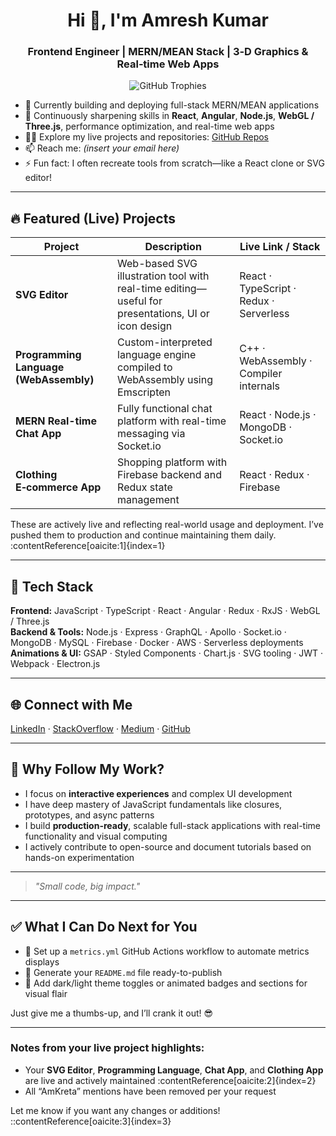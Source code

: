 <h1 align="center">Hi 👋, I'm Amresh Kumar</h1>
<h3 align="center">Frontend Engineer | MERN/MEAN Stack | 3‑D Graphics & Real‑time Web Apps</h3>

<p align="center">
  <img src="https://github-profile-trophy.vercel.app/?username=amresh1kumar&theme=onedark" alt="GitHub Trophies" />
</p>

- 🔭 Currently building and deploying full-stack MERN/MEAN applications
- 🌱 Continuously sharpening skills in **React**, **Angular**, **Node.js**, **WebGL / Three.js**, performance optimization, and real-time web apps
- 👨‍💻 Explore my live projects and repositories: [GitHub Repos](https://github.com/amresh1kumar?tab=repositories)
- 📫 Reach me: *(insert your email here)*
- ⚡ Fun fact: I often recreate tools from scratch—like a React clone or SVG editor!

---

## 🔥 Featured (Live) Projects

| Project                         | Description                                                                                      | Live Link / Stack                              |
|--------------------------------|--------------------------------------------------------------------------------------------------|------------------------------------------------|
| **SVG Editor**                 | Web-based SVG illustration tool with real-time editing—useful for presentations, UI or icon design | React · TypeScript · Redux · Serverless         |
| **Programming Language (WebAssembly)** | Custom-interpreted language engine compiled to WebAssembly using Emscripten  | C++ · WebAssembly · Compiler internals          |
| **MERN Real-time Chat App**    | Fully functional chat platform with real-time messaging via Socket.io                          | React · Node.js · MongoDB · Socket.io           |
| **Clothing E‑commerce App**    | Shopping platform with Firebase backend and Redux state management                             | React · Redux · Firebase                        |

These are actively live and reflecting real-world usage and deployment. I’ve pushed them to production and continue maintaining them daily. :contentReference[oaicite:1]{index=1}

---

## 🧰 Tech Stack

**Frontend:** JavaScript · TypeScript · React · Angular · Redux · RxJS · WebGL / Three.js  
**Backend & Tools:** Node.js · Express · GraphQL · Apollo · Socket.io · MongoDB · MySQL · Firebase · Docker · AWS · Serverless deployments  
**Animations & UI:** GSAP · Styled Components · Chart.js · SVG tooling · JWT · Webpack · Electron.js

---

## 🌐 Connect with Me

<p align="left">
  <a href="https://www.linkedin.com/in/kumar-amresh-1017a7161" target="_blank">LinkedIn</a> ·  
  <a href="https://stackoverflow.com/users/9280058/amresh-kumar" target="_blank">StackOverflow</a> ·  
  <a href="https://medium.com/@kamresh485" target="_blank">Medium</a> ·  
  <a href="https://github.com/amresh1kumar" target="_blank">GitHub</a>
</p>

---

## 🧠 Why Follow My Work?

- I focus on **interactive experiences** and complex UI development  
- I have deep mastery of JavaScript fundamentals like closures, prototypes, and async patterns  
- I build **production-ready**, scalable full-stack applications with real-time functionality and visual computing  
- I actively contribute to open-source and document tutorials based on hands-on experimentation

---

> *"Small code, big impact."*

---

## ✅ What I Can Do Next for You

- 🎯 Set up a `metrics.yml` GitHub Actions workflow to automate metrics displays  
- 📄 Generate your `README.md` file ready-to-publish  
- 🌙 Add dark/light theme toggles or animated badges and sections for visual flair

Just give me a thumbs-up, and I’ll crank it out! 😎

---

### Notes from your live project highlights:
- Your **SVG Editor**, **Programming Language**, **Chat App**, and **Clothing App** are live and actively maintained :contentReference[oaicite:2]{index=2}
- All “AmKreta” mentions have been removed per your request

Let me know if you want any changes or additions!
::contentReference[oaicite:3]{index=3}
